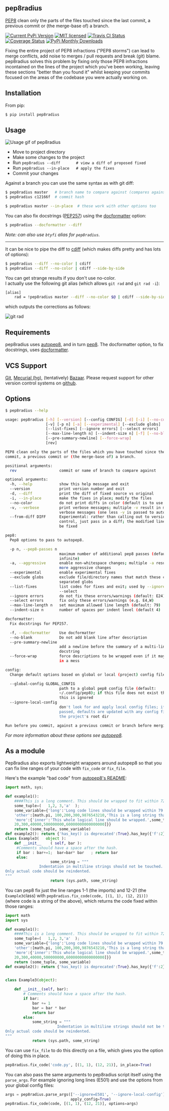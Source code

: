 pep8radius
----------

[PEP8](http://legacy.python.org/dev/peps/pep-0008/) clean only the parts of
the files touched since the last commit, a previous commit or (the merge-base
of) a branch.

[![Current PyPi Version](http://img.shields.io/pypi/v/pep8radius.svg)](https://pypi.python.org/pypi/pep8radius)
[![MIT licensed](http://img.shields.io/badge/license-MIT-brightgreen.svg)](http://choosealicense.com/licenses/mit/)
[![Travis CI Status](http://img.shields.io/travis/hayd/pep8radius.svg)](https://travis-ci.org/hayd/pep8radius/builds)
[![Coverage Status](http://img.shields.io/coveralls/hayd/pep8radius.svg)](https://coveralls.io/r/hayd/pep8radius)
[![PyPi Monthly Downloads](http://img.shields.io/pypi/dm/pep8radius.svg)](https://pypi.python.org/pypi/pep8radius)


Fixing the entire project of PEP8 infractions ("PEP8 storms") can lead to merge conflicts, add noise to merges / pull requests and break (git) blame. pep8radius solves this problem by fixing only those PEP8 infractions incontained on the lines of the project which you've been working, leaving these sections "better than you found it" whilst keeping your commits focused on the areas of the codebase you were actually working on.

Installation
------------
From pip:

```sh
$ pip install pep8radius
```

Usage
-----
![Usage gif of pep8radius](https://cloud.githubusercontent.com/assets/1931852/4259885/18a7e75e-3b1a-11e4-9413-d92f9b170b70.gif)

- Move to project directory
- Make some changes to the project
- Run `pep8radius --diff       # view a diff of proposed fixed`
- Run `pep8radius --in-place   # apply the fixes`
- Commit your changes

Against a branch you can use the same syntax as with git diff:

```sh
$ pep8radius master   # branch name to compare against (compares against merge-base)
$ pep8radius c12166f  # commit hash

$ pep8radius master --in-place  # these work with other options too
```

You can also fix docstrings ([PEP257](http://legacy.python.org/dev/peps/pep-0257/)) using
the [docformatter](https://pypi.python.org/pypi/docformatter) option:

```sh
$ pep8radius --docformatter --diff
```

*Note: can also use `btyfi` alias for `pep8radius`.*

---

It can be nice to pipe the diff to [cdiff](https://pypi.python.org/pypi/cdiff) (which
makes diffs pretty and has lots of options):

```sh
$ pep8radius --diff --no-color | cdiff
$ pep8radius --diff --no-color | cdiff --side-by-side
```

You can get strange results if you don't use no-color.  
I actually use the following git
alias (which allows `git rad` and `git rad -i`):
```sh
[alias]
    rad = !pep8radius master --diff --no-color $@ | cdiff --side-by-side
```
which outputs the corrections as follows:

![git rad](https://cloud.githubusercontent.com/assets/1931852/4259933/f0589480-3b1c-11e4-89cf-565c28da700a.png)

Requirements
------------
pep8radius uses [autopep8](https://pypi.python.org/pypi/autopep8), and in turn
[pep8](https://pypi.python.org/pypi/pep8). The docformatter option, to fix
docstrings, uses [docformatter](https://pypi.python.org/pypi/docformatter).

VCS Support
-----------
[Git](http://git-scm.com/), [Mecurial (hg)](http://mercurial.selenic.com/), (tentatively)
[Bazaar](http://bazaar.canonical.com/en/). Please request support for other version
control systems on [github](https://github.com/hayd/pep8radius/issues/5).

Options
-------

```sh
$ pep8radius --help

usage: pep8radius [-h] [--version] [--config CONFIG] [-d] [-i] [--no-color]
                  [-v] [-p n] [-a] [--experimental] [--exclude globs]
                  [--list-fixes] [--ignore errors] [--select errors]
                  [--max-line-length n] [--indent-size n] [-f] [--no-blank]
                  [--pre-summary-newline] [--force-wrap]
                  [rev]

PEP8 clean only the parts of the files which you have touched since the last
commit, a previous commit or (the merge-base of) a branch.

positional arguments:
  rev                   commit or name of branch to compare against

optional arguments:
  -h, --help            show this help message and exit
  --version             print version number and exit
  -d, --diff            print the diff of fixed source vs original
  -i, --in-place        make the fixes in place; modify the files
  --no-color            do not print diffs in color (default is to use color)
  -v, --verbose         print verbose messages; multiple -v result in more
                        verbose messages (one less -v is passed to autopep8)
  --from-diff DIFF      Experimental: rather than calling out to version
                        control, just pass in a diff; the modified lines will
                        be fixed

pep8:
  Pep8 options to pass to autopep8.

  -p n, --pep8-passes n
                        maximum number of additional pep8 passes (default:
                        infinite)
  -a, --aggressive      enable non-whitespace changes; multiple -a result in
                        more aggressive changes
  --experimental        enable experimental fixes
  --exclude globs       exclude file/directory names that match these comma-
                        separated globs
  --list-fixes          list codes for fixes and exit; used by --ignore and
                        --select
  --ignore errors       do not fix these errors/warnings (default: E24)
  --select errors       fix only these errors/warnings (e.g. E4,W)
  --max-line-length n   set maximum allowed line length (default: 79)
  --indent-size n       number of spaces per indent level (default 4)

docformatter:
  Fix docstrings for PEP257.

  -f, --docformatter    Use docformatter
  --no-blank            Do not add blank line after description
  --pre-summary-newline
                        add a newline before the summary of a multi-line
                        docstring
  --force-wrap          force descriptions to be wrapped even if it may result
                        in a mess

config:
  Change default options based on global or local (project) config files.

  --global-config GLOBAL_CONFIG
                        path to a global pep8 config file (default:
                        ~/.config/pep8); if this file does not exist then
                        this is ignored
  --ignore-local-config
                        don't look for and apply local config files; if not
                        passed, defaults are updated with any config files in
                        the project's root dir

Run before you commit, against a previous commit or branch before merging.
```

*For more information about these options see [autopep8](https://pypi.python.org/pypi/autopep8).*

As a module
-----------

Pep8radius also exports lightweight wrappers around autopep8 so that you can
fix line ranges of your code with `fix_code` or `fix_file`.

Here's the example "bad code" from [autopep8's README](https://github.com/hhatto/autopep8/blob/master/README.rst#usage):

```py
import math, sys;

def example1():
    ####This is a long comment. This should be wrapped to fit within 72 characters.
    some_tuple=(   1,2, 3,'a'  );
    some_variable={'long':'Long code lines should be wrapped within 79 characters.',
    'other':[math.pi, 100,200,300,9876543210,'This is a long string that goes on'],
    'more':{'inner':'This whole logical line should be wrapped.',some_tuple:[1,
    20,300,40000,500000000,60000000000000000]}}
    return (some_tuple, some_variable)
def example2(): return {'has_key() is deprecated':True}.has_key({'f':2}.has_key(''));
class Example3(   object ):
    def __init__    ( self, bar ):
     #Comments should have a space after the hash.
     if bar : bar+=1;  bar=bar* bar   ; return bar
     else:
                    some_string = """
               Indentation in multiline strings should not be touched.
Only actual code should be reindented.
"""
                    return (sys.path, some_string)
```
You can pep8 fix just the line ranges 1-1 (the imports) and 12-21 (the
`Example3`class) with `pep8radius.fix_code(code, [(1, 1), (12, 21)])` (where
code is a string of the above), which returns the code fixed within those
ranges:
```py
import math
import sys

def example1():
    ####This is a long comment. This should be wrapped to fit within 72 characters.
    some_tuple=(   1,2, 3,'a'  );
    some_variable={'long':'Long code lines should be wrapped within 79 characters.',
    'other':[math.pi, 100,200,300,9876543210,'This is a long string that goes on'],
    'more':{'inner':'This whole logical line should be wrapped.',some_tuple:[1,
    20,300,40000,500000000,60000000000000000]}}
    return (some_tuple, some_variable)
def example2(): return {'has_key() is deprecated':True}.has_key({'f':2}.has_key(''));


class Example3(object):

    def __init__(self, bar):
        # Comments should have a space after the hash.
        if bar:
            bar += 1
            bar = bar * bar
            return bar
        else:
            some_string = """
                       Indentation in multiline strings should not be touched.
Only actual code should be reindented.
"""
            return (sys.path, some_string)
```
You can use `fix_file` to do this directly on a file, which gives you the option
of doing this in place.

```py
pep8radius.fix_code('code.py', [(1, 1), (12, 21)], in_place=True)
```
You can also pass the same arguments to pep8radius script itself using the
`parse_args`. For example ignoring long lines (E501) and use the options from
your global config files:
```py
args = pep8radius.parse_args(['--ignore=E501', '--ignore-local-config'],
                             apply_config=True)
pep8radius.fix_code(code, [(1, 1), (12, 21)], options=args)
```
